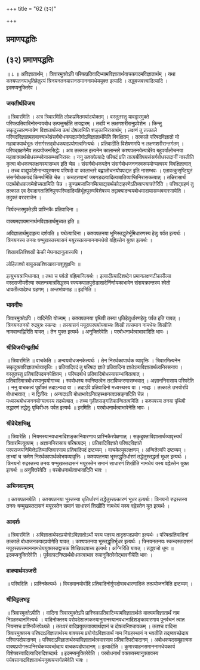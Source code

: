 +++
title = "62 (३२)"

+++


## प्रमाणपद्धतिः

## (३२) **प्रमाणपद्धतिः**

॥ ८ ॥ अविज्ञातार्थम् । त्रिवारमुक्तेऽपि परिषत्प्रतिवादिभ्यामविज्ञातार्थवाचकपदमविज्ञातार्थम् । यथा कश्यपतनयाधृतिहेतुरयं त्रिनयनतनयासनसमाननामधेययुक्त इत्यादि । तद्ध्वजवत्त्वादित्यादि । इदमप्यनुक्तिरेव ।

### **जयतीर्थविजय**

॥ त्रिवारमिति । अत्र त्रिवारमिति लोकप्रमितमर्यादयोक्तम् । वस्तुतस्तु यावद्वारमुक्ते परिषत्प्रतिवादिनोरन्वयबोध उत्पत्तुमर्हति तावद्वारम् । तदपि न लक्षणशरीरानुप्रवेशेन । किन्तु सकृदुच्चारणमात्रेण विज्ञातार्थस्य कथं दोषत्वमिति शङ्कानिरासार्थम् । लक्षणं तु तत्काले परिषदविज्ञातमहावाक्यार्थसंसर्गबोधकपदप्रयोगोऽविज्ञातार्थमिति विवक्षितम् । तत्काले परिषदविज्ञातो यो महावाक्यार्थभूतः संसर्गस्तद्बोधकपदप्रयोगत्वमित्यर्थः । प्रतिवादीति विशेषणमपि न लक्षणशरीरान्तर्गतम् । परिषद्ग्रहणेनैव तत्प्रयोजनसिद्धेः । अत्र तत्काल इत्यनेन कालान्तरे कश्यपतनयेत्यादेरेव बहुपर्यालोचनया महावाक्यार्थबोधसम्भवेनासम्भवनिरासः । ननु कश्यपेत्यादेः परिषदं प्रति तात्पर्यविषयसंसर्गबोधस्तदानीं नास्तीति कृत्वा बोधकत्वलक्षणस्यासम्भव इति चेन्न । संसर्गबोधकपदेन संसर्गबोधजननस्वरूपयोग्यत्वस्य विवक्षितत्वात् । तच्च वाद्युपदेशेनान्यपुरुषस्य परिषदो वा कालान्तरे बह्वालोचनयोपपद्यत इति नासम्भवः । एतावत्कुसृष्टियुतं संसर्गबोधकपदं किमर्थमिति चेन्न । कचटतपानां जबगडदत्वादित्यत्रातिव्याप्तिनिरासकत्वात् । तन्निरासार्थं पदार्थबोधकत्वमेवोच्यतामिति चेन्न । कुण्डमजाजिनमित्याद्यपार्थकोदाहरणेऽतिव्याप्त्यापत्तेरिति । परिषद्ग्रहणं तु तत्काल एव दैवादागतातिनिपुणपरिषदादिबहिर्भूतपुरुषविशेषस्य तद्वाक्यादन्वयबोधमादायासम्भववारणायेति । तदुक्तं वरदराजेन ।

त्रिर्यदन्तरमुक्तेऽपि प्राश्निकैः प्रतिवादिना ।

वाक्यमज्ञायमानार्थमविज्ञातार्थमुच्यत इति ॥

अविज्ञातार्थमुदाहृत्य दर्शयति ॥ यथेत्यादिना । कश्यपतनया भूमिस्तद्धृतेर्भूमिधारणस्य हेतुः पर्वत इत्यर्थः । त्रिनयनस्य तनयः षण्मुखस्तस्यासनं मयूरस्तत्समाननामधेयो वह्निस्तेन युक्त इत्यर्थः ।

शिखावलिश्शिखी केकी मेघनादानुलास्यपि ।

लोहिताश्वो वायुसखश्शिखावानाशुशुक्षणिः ॥

इत्युभयत्राभिधानात् । तथा च पर्वतो वह्निमानित्यर्थः । इत्यादीत्यादिशब्देन प्रमाणलक्षणटीकारीत्या वरदराजीयरीत्या स्वतन्त्रमात्रसिद्धस्य स्फ्यकपालपुरोडाशादेर्निर्णायकाभावेन संशयक्रान्तस्य श्वेतो धावतीत्यादेश्च ग्रहणम् । अन्तर्भावमाह ॥ इदमिति ।

### **भावदीपः**

त्रिवारमुक्तेऽपि । वादिनेति योज्यम् । कश्यपतनया पृथिवी तस्या धृतिहेतुर्धारणहेतुः पर्वत इति यावत् । त्रिनयनतनयो रुद्रपुत्रः स्कन्दः । तस्यासनं मयूरापरपर्यायवाच्यः शिखी तत्समान नामधेयः शिखीति नामवान्वह्निरिति यावत् । तेन युक्त इत्यर्थः ॥ अनुक्तिरेवेति । परबोधनार्थत्वाभावादिति भावः ।

### **श्रीविजयीन्द्रतीर्थ**

॥ त्रिवारमिति ॥ वाचकेति । अन्वयबोधजनकेत्यर्थः । तेन निरर्थकापार्थक व्यावृत्तिः । त्रिवारमित्यनेन सकृदुक्ताविज्ञातार्थव्यावृत्तिः । प्रतिवादिपदं तु परिषदा ज्ञाते प्रतिवादिना ज्ञातेऽप्यविज्ञातार्थत्वनिरसनाय । वस्तुतस्तु प्रतिवादिपदमनपेक्षितम् । परिषदबोधे प्रतिवादिबोधस्यासम्भावितत्वात् । प्रतिवादिमात्रबोधस्यानुपयोगाच्च । स्वबोधस्य स्वनिष्ठत्वेन तदाविष्करणासम्भवात् । अज्ञाननिरासाय परिषदेति । ननु वाचकत्वं पूर्वोक्तं तदाऽन्यदा वा । तदाऽपि प्रतिवादिनो मध्यस्थस्य वा । नाद्यः । तत्काले उभयोरपि बोधाभावात् । न द्वितीयः । अन्यदाऽपि बोधाभावेऽनिग्रहस्थानत्वप्रसङ्गादिति चेन्न । मध्यस्थबोधजननयोग्यत्वस्य तदर्थत्वात् । तच्च गृहीतसङ्गतिकान्वितत्वमिति । कश्यपस्य तनया पृथिवी तद्धारणं तद्धेतुः पृथिवीधरः पर्वत इत्यर्थः ॥ इदमिति । परबोधनार्थत्वाभावेनेति भावः ।

### **श्रीवेदेशभिक्षु**

॥ त्रिवारेति । नियमस्यानवधानादिशङ्कानिवारणाय प्राश्निकैरपेक्षणात् । सकृदुक्ताविज्ञातार्थव्यावृत्त्यर्थं त्रिवारमित्युक्तम् । अज्ञाननिरासाय परिषत्पदम् । प्रतिवादिविज्ञाते परिषदविज्ञाते परपराजयनिमित्तेऽतिव्याप्तिवारणाय प्रतिवादिपदं द्रष्टव्यम् । वाचकेत्युपलक्षणम् । अन्वितेत्यपि द्रष्टव्यम् । ताभ्यां च क्रमेण निरर्थकापार्थकोभयव्यावृत्तिः । कश्यपतनया भूस्तद्धृतिर्धारणं तद्धेतुस्तद्धर्ता भूधर इत्यर्थः । त्रिनयनो रुद्रस्तस्य तनयः षण्मुखस्तदासनं मयूरस्तेन समानं साधारणं शिखीति नामधेयं यस्य वह्नेस्तेन युक्त इत्यर्थः ॥ अनुक्तिरेवेति । परबोधनार्थत्वाभावादिति भावः ।

### **अभिनवामृतम्**

॥ कश्यपतनयेति । कश्यपतनया भूस्तस्या धृतिर्धारणं तद्धेतुस्तत्कारणं भूधर इत्यर्थः। त्रिनयनो रुद्रस्तस्य तनयः षण्मुखस्तदासनं मयूरस्तेन समानं साधारणं शिखीति नामधेयं यस्य वह्नेस्तेन युत इत्यर्थः ।

### **आदर्शः**

॥ त्रिवारमिति । अविज्ञातार्थपदप्रयोगोऽविज्ञातोऽर्थो यस्य पदस्य तादृशपदप्रयोग इत्यर्थः । परिषत्प्रतिवादिनां तत्काले बोधाजनकपदप्रयोगेति यावत् । कश्यपतनया भूस्तद्धृतिर्भूधर इत्यर्थः । त्रिनयनतनयः स्कन्दस्तदासनं मयूरस्तत्समाननामधेययुक्तस्तद्वाचक शिखिपदवाच्य इत्यर्थः। अग्निरिति यावत् । तद्ध्वजो धूमः ॥ इदमप्यनुक्तिरेवेति । पूर्ववत्पदनिष्ठार्थबोधकत्वाभाव रूपानुक्तिरेवोद्भावनीयेति भावः ।

### **वाक्यार्थमञ्जरी**

॥ परिषदिति । प्राश्निकेत्यर्थः । विवदमानयोर्वादि प्रतिवादिनोर्गुणदोषावधारणादिकं तत्प्रयोजनमिति द्रष्टव्यम् ।

### **श्रीविट्टलभट्ट**

॥ त्रिवारमुक्तेऽपीति । वादिना त्रिवारमुक्तेऽपि प्राश्निकप्रतिवादिभ्यामविज्ञातार्थकं वाक्यमविज्ञातार्थं नाम निग्रहस्थानमित्यर्थः । वादिनोक्तस्य परोपदेशात्मकस्यानुमानस्यानवधानादिशङ्कावारणाय पुनर्वचनं त्वात नियमश्च प्राश्निकैरपेक्ष्यते । ततःपरं वादिप्रयुक्तवाक्यार्थज्ञानं च दोषत्वनिश्चायकम् । ततश्च वादिना त्रिवारमुक्तस्य परिषदाऽविज्ञातार्थस्य वाक्यस्य प्रयोगोऽविज्ञातार्थं नाम निग्रहस्थानं न भवतीति तद्य्ववच्छेदाय परिषत्पदोपादानम् । परिषदाऽविज्ञातार्थस्याविज्ञातार्थत्ववारणाय प्रतिवादिपदोपादानम् । अबोधकपदसमूहात्मक वाक्यप्रयोगरूपनिरर्थकव्यवच्छेदाय वाचकपदोपादानम् ॥ इत्यादीति । कुमारवाहनसमाननामधेयकार्य विशेषवत्त्वादित्यादिरादिशब्दार्थः ॥ इदमप्यनुक्तिरेवेति । परबोधनार्थं वक्तव्यस्यानुक्तावस्य पर्यवसानादविज्ञातार्थमनुक्त्यन्तर्गतमेवेति भावः ।

